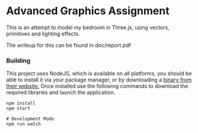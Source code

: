 # Advanced Graphics Assignment
This is an attempt to model my bedroom in Three.js, using vectors, primitives and lighting effects. 

The writeup for this can be found in doc/report.pdf

### Building

This project uses NodeJS, which is available on all platforms, you should be able to install it via your package manager, or by downloading a [binary from their website.](https://nodejs.org/en/download/) Once installed use the following commands to download the required libraries and launch the application. 

    npm install
    npm start

    # Development Mode
    npm run watch
